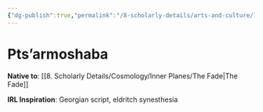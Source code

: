 ```yaml
---
{"dg-publish":true,"permalink":"/8-scholarly-details/arts-and-culture/languages/pts-armoshaba/","noteIcon":""}
---
```


# Pts’armoshaba

**Native to**: [[8. Scholarly Details/Cosmology/Inner Planes/The Fade\|The Fade]] 

**IRL Inspiration**: Georgian script, eldritch synesthesia 